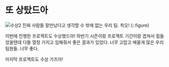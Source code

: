 # 또 상탔드아

![수상2](https://user-images.githubusercontent.com/27988544/67050840-7ac8ef80-f174-11e9-8790-52e463bf1388.jpg)
진짜 사람들 잘만났다고 생각할 수 밖에 없는 우리 팀. 쵝오!
{:.figure}

이번에 진행한 프로젝트도 수상했드아! 하반기 시즌이랑 프로젝트 기간이랑 겹쳐서 힘들었을텐데 다들 열정 가지고 임해줘서 좋은 결과가 있었다. 너무 고맙고 배울게 많은 우리 팀원들. 너무 좋다.

마지막 프로젝트도 수상 가즈아!
